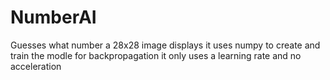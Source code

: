 # NumberAI
Guesses what number a 28x28 image displays
it uses numpy to create and train the modle
for backpropagation it only uses a learning rate and no acceleration
